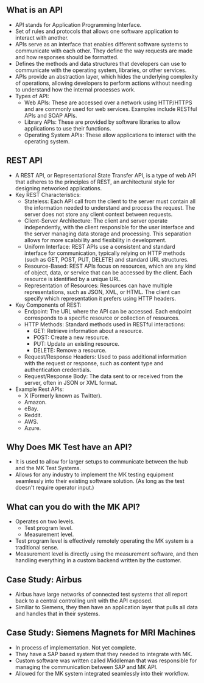 ## What is an API
- API stands for Application Programming Interface.
- Set of rules and protocols that allows one software application to interact with another.
- APIs serve as an interface that enables different software systems to communicate with each other. They define the way requests are made and how responses should be formatted.
- Defines the methods and data structures that developers can use to communicate with the operating system, libraries, or other services.
- APIs provide an abstraction layer, which hides the underlying complexity of operations, allowing developers to perform actions without needing to understand how the internal processes work.
- Types of API:
    - Web APIs: These are accessed over a network using HTTP/HTTPS and are commonly used for web services. Examples include RESTful APIs and SOAP APIs.
    - Library APIs: These are provided by software libraries to allow applications to use their functions.
    - Operating System APIs: These allow applications to interact with the operating system.
## REST API
- A REST API, or Representational State Transfer API, is a type of web API that adheres to the principles of REST, an architectural style for designing networked applications.
- Key REST Characteristics:
    - Stateless: Each API call from the client to the server must contain all the information needed to understand and process the request. The server does not store any client context between requests.
    - Client-Server Architecture: The client and server operate independently, with the client responsible for the user interface and the server managing data storage and processing. This separation allows for 
      more scalability and flexibility in development.
    - Uniform Interface: REST APIs use a consistent and standard interface for communication, typically relying on HTTP methods (such as GET, POST, PUT, DELETE) and standard URL structures.
    - Resource-Based: REST APIs focus on resources, which are any kind of object, data, or service that can be accessed by the client. Each resource is identified by a unique URL.
    - Representation of Resources: Resources can have multiple representations, such as JSON, XML, or HTML. The client can specify which representation it prefers using HTTP headers.
- Key Components of REST:
    - Endpoint: The URL where the API can be accessed. Each endpoint corresponds to a specific resource or collection of resources.
    - HTTP Methods: Standard methods used in RESTful interactions:
        - GET: Retrieve information about a resource.
        - POST: Create a new resource.
        - PUT: Update an existing resource.
        - DELETE: Remove a resource.
    - Request/Response Headers: Used to pass additional information with the request or response, such as content type and authentication credentials.
    - Request/Response Body: The data sent to or received from the server, often in JSON or XML format.
- Example Rest APIs:
    - X (Formerly known as Twitter).
    - Amazon.
    - eBay.
    - Reddit.
    - AWS.
    - Azure.
## Why Does MK Test have an API?
- It is used to allow for larger setups to communicate between the hub and the MK Test Systems.
- Allows for any industry to implement the MK testing equipment seamlessly into their existing software solution. (As long as the test doesn't require operator input.)
## What can you do with the MK API?
- Operates on two levels.
    - Test program level.
    - Measurement level.
- Test program level is effectively remotely operating the MK system is a traditional sense.
- Measurement level is directly using the measurement software, and then handling everything in a custom backend written by the customer.
## Case Study: Airbus
- Airbus have large networks of connected test systems that all report back to a central controlling unit with the API exposed.
- Similiar to Siemens, they then have an application layer that pulls all data and handles that in their systems.
## Case Study: Siemens Magnets for MRI Machines
- In process of implementation. Not yet complete.
- They have a SAP based system that they needed to integrate with MK.
- Custom software was written called Middleman that was responsible for managing the communication between SAP and MK API.
- Allowed for the MK system integrated seamlessly into their workflow.
